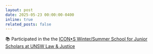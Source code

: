 ```yaml
---
layout: post
date: 2025-05-23 00:00:00-0400
inline: true
related_posts: false
---
```


📚 Participated in the the [ICON•S Winter/Summer School for Junior Scholars at UNSW Law & Justice](https://www.icon-society.org/wintersummerschool2025/)
